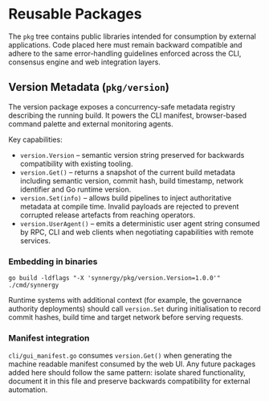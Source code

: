 # Reusable Packages

The `pkg` tree contains public libraries intended for consumption by external
applications. Code placed here must remain backward compatible and adhere to the
same error-handling guidelines enforced across the CLI, consensus engine and web
integration layers.

## Version Metadata (`pkg/version`)

The version package exposes a concurrency-safe metadata registry describing the
running build. It powers the CLI manifest, browser-based command palette and
external monitoring agents.

Key capabilities:

* `version.Version` – semantic version string preserved for backwards
  compatibility with existing tooling.
* `version.Get()` – returns a snapshot of the current build metadata including
  semantic version, commit hash, build timestamp, network identifier and Go
  runtime version.
* `version.Set(info)` – allows build pipelines to inject authoritative metadata
  at compile time. Invalid payloads are rejected to prevent corrupted release
  artefacts from reaching operators.
* `version.UserAgent()` – emits a deterministic user agent string consumed by
  RPC, CLI and web clients when negotiating capabilities with remote services.

### Embedding in binaries

```
go build -ldflags "-X 'synnergy/pkg/version.Version=1.0.0'" ./cmd/synnergy
```

Runtime systems with additional context (for example, the governance authority
deployments) should call `version.Set` during initialisation to record commit
hashes, build time and target network before serving requests.

### Manifest integration

`cli/gui_manifest.go` consumes `version.Get()` when generating the machine
readable manifest consumed by the web UI. Any future packages added here should
follow the same pattern: isolate shared functionality, document it in this file
and preserve backwards compatibility for external automation.
